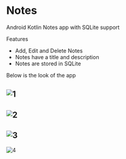 # Notes
Android Kotlin Notes app with SQLite support

Features
- Add, Edit and Delete Notes
- Notes have a title and description
- Notes are stored in SQLite


Below is the look of the app

![1](https://github.com/pandyama/Notes/blob/master/Capture2.PNG)
---

![2](https://github.com/pandyama/Notes/blob/master/Capture3.PNG)
---

![3](https://github.com/pandyama/Notes/blob/master/Capture4.PNG)
---

![4](https://github.com/pandyama/Notes/blob/master/Capture5.PNG)

